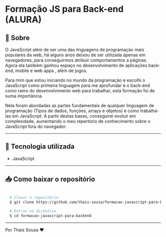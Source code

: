 # Formação JS para Back-end (ALURA)

## 📜 Sobre

O JavaScript além de ser uma das linguagens de programação mais populares da web, há alguns anos deixou de ser utilizada apenas em navegadores, para conseguirmos atribuir comportamentos a páginas. Agora ela também ganhou espaço no desenvolvimento de aplicações back-end, mobile e web apps , além de jogos.

Para mim que estou iniciando no mundo da programação e escolhi o JavaScript como primeira linguagem para me aprofundar e o back-end como ramo do desenvolvimento web para trabalhar, esta formação foi de suma importância.

Nela foram abordadas as partes fundamentais de qualquer linguagem de programação (Tipos de dados, funções, arrays e objetos) e como trabalhá-las em JavaScript.
A partir destas bases, conseguirei evoluir em complexidade, aumentando o meu repertório de conhecimento sobre o JavaScript fora do navegador. 

---
## 🚀 Tecnologia utilizada

- JavaScript

---

## 📥 Como baixar o repositório

```bash

  # Clonar o repositório
  $ git clone https://github.com/thais-sousa/formacao-javascript-para-backend.git
  
  # Entrar no diretório
  $ cd formacao-javascript-para-backend

 ```
---
Por Thais Sousa ❤
